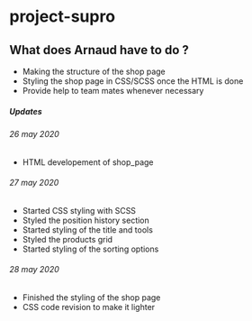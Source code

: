 # project-supro

## What does Arnaud have to do ?

* Making the structure of the shop page
* Styling the shop page in CSS/SCSS once the HTML is done
* Provide help to team mates whenever necessary




##### Updates

###### 26 may 2020
* HTML developement of shop_page

###### 27 may 2020
* Started CSS styling with SCSS
* Styled the position history section
* Started styling of the title and tools
* Styled the products grid
* Started styling of the sorting options

###### 28 may 2020
* Finished the styling of the shop page
* CSS code revision to make it lighter
